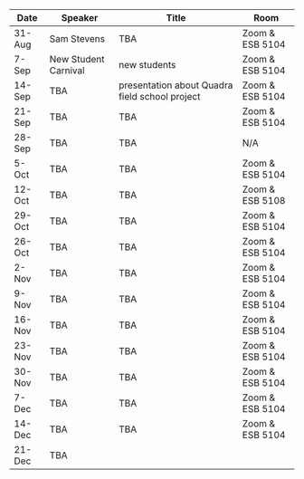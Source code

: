Date  |  Speaker                                            |  Title                                                                                                |  Room
---------|-----------------------------------------------------|---------------------------------------------------------------------------------------------------------------------|------
31-Aug   | Sam Stevens                                   |  TBA                                                           |  Zoom & ESB 5104
7-Sep    | New Student Carnival                          |  new students                                                  |  Zoom & ESB 5104
14-Sep   | TBA                                           |  presentation about Quadra field school project                |  Zoom & ESB 5104
21-Sep   | TBA                                           |  TBA                                                           |  Zoom & ESB 5104
28-Sep   | TBA                                           |  TBA                                                           |  N/A 
5-Oct    | TBA                                           |  TBA                                                           |  Zoom & ESB 5104
12-Oct   | TBA                                           |  TBA                                                           |  Zoom & ESB 5108
29-Oct   | TBA                                           |  TBA                                                           |  Zoom & ESB 5104
26-Oct   | TBA                                           |  TBA                                                           |  Zoom & ESB 5104
2-Nov    | TBA                                           |  TBA                                                           |  Zoom & ESB 5104
9-Nov    | TBA                                           |  TBA                                                           |  Zoom & ESB 5104
16-Nov   | TBA                                           |  TBA                                                           |  Zoom & ESB 5104
23-Nov   | TBA                                           |  TBA                                                           |  Zoom & ESB 5104
30-Nov   | TBA                                           |  TBA                                                           |  Zoom & ESB 5104
7-Dec    | TBA                                           |  TBA                                                           |  Zoom & ESB 5104
14-Dec   | TBA                                           |  TBA                                                           |  Zoom & ESB 5104
21-Dec   | TBA 

